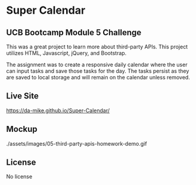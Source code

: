 # Super Calendar

## UCB Bootcamp Module 5 Challenge

This was a great project to learn more about third-party APIs. This project utilizes HTML, Javascript, jQuery, and Bootstrap.

The assignment was to create a responsive daily calendar where the user can input tasks and save those tasks for the day. The tasks persist as they are saved to local storage and will remain on the calendar unless removed.

## Live Site

https://da-mike.github.io/Super-Calendar/

## Mockup

./assets/images/05-third-party-apis-homework-demo.gif

## License

No license